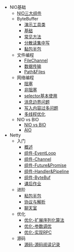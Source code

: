 - NIO基础
    - [NIO三大组件](/md/netty笔记/nio基础/01-NIO三大组件.md)
    - ByteBuffer
        - [演示工具类](/md/netty笔记/nio基础/ByteBuffer/01.ByteBuffer演示工具类.md)
        - [基础](/md/netty笔记/nio基础/ByteBuffer/02.ByteBuffer基础.md)
        - [常见方法](/md/netty笔记/nio基础/ByteBuffer/03.ByteBuffer常见方法.md)
        - [分散读集中写](/md/netty笔记/nio基础/ByteBuffer/04.ByteBuffer分散读集中写.md)
        - [黏包半包](/md/netty笔记/nio基础/ByteBuffer/05.ByteBuffer黏包半包.md)
    - 文件编程
        - [FileChannel](/md/netty笔记/nio基础/文件编程/01.文件编程-FileChannel.md)
        - [数据传输](/md/netty笔记/nio基础/文件编程/02.文件编程-数据传输.md)
        - [Path&Files](/md/netty笔记/nio基础/文件编程/03.文件编程-Path&Files.md)
    - 网络编程
        - [阻塞](/md/netty笔记/nio基础/网络编程/01.网络编程-阻塞.md)
        - [非阻塞](/md/netty笔记/nio基础/网络编程/02.网络编程-非阻塞.md)
        - [selector基本使用](/md/netty笔记/nio基础/网络编程/03.网络编程-selector基本使用.md)
        - [消息边界问题](/md/netty笔记/nio基础/网络编程/04.网络编程-消息边界.md)
        - [写入内容过多问题](/md/netty笔记/nio基础/网络编程/04.网络编程-写入内容过多.md)
        - [多线程优化](/md/netty笔记/nio基础/网络编程/06.网络编程-多线程优化.md)
    - NIO vs BIO
        - [NIO vs BIO](/md/netty笔记/nio基础/NIOvsBIO/01.NIOvsBIO.md)
        - [AIO](/md/netty笔记/nio基础/NIOvsBIO/02.AIO.md)
- Netty
    - 入门
        - [概述](/md/netty笔记/netty/入门/01-概述.md)
        - [组件-EventLoop](/md/netty笔记/netty/入门/02-组件-EventLoop.md)
        - [组件-Channel](/md/netty笔记/netty/入门/03-组件-Channel.md)
        - [组件-Future&Promise](/md/netty笔记/netty/入门/04-组件-Future&Promise.md)
        - [组件-Handler&Pipeline](/md/netty笔记/netty/入门/05-组件-Handler&Pipeline.md)
        - [组件-ByteBuf](/md/netty笔记/netty/入门/06-组件-ByteBuf.md)
        - [课后作业](/md/netty笔记/netty/入门/07-课后作业.md)
    - 进阶
        - [粘包半包](/md/netty笔记/netty/进阶/01-粘包半包.md)
        - [协议与解析](/md/netty笔记/netty/进阶/02-协议与解析.md)
        - [聊天室](/md/netty笔记/netty/进阶/03-聊天室.md)
    - 优化 
        - [优化-扩展序列化算法](/md/netty笔记/netty/优化/01-扩展序列化算法.md)
        - [优化-参数调优](/md/netty笔记/netty/优化/02-参数调优.md)
        - [优化-实现RPC](/md/netty笔记/netty/优化/03-实现RPC.md)
    - 源码
        - [源码-源码阅读记录](/md/netty笔记/netty/源码/01-源码阅读记录.md)